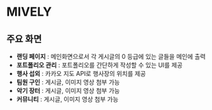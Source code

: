 # MIVELY


## 주요 화면
- **랜딩 페이지** : 메인화면으로서 각 게시글의 0 등급에 있는 글들을 메인에 출력
- **포트폴리오 관리** : 포트폴리오를 간단하게 작성할 수 있는 UI를 제공
- **행사 섭외** : 카카오 지도 API로 행사장의 위치를 제공
- **팀원 구인** : 게시글, 이미지 영상 첨부 가능
- **악기 장터** : 게시글, 이미지 영상 첨부 가능
- **커뮤니티** : 게시글, 이미지 영상 첨부 가능
